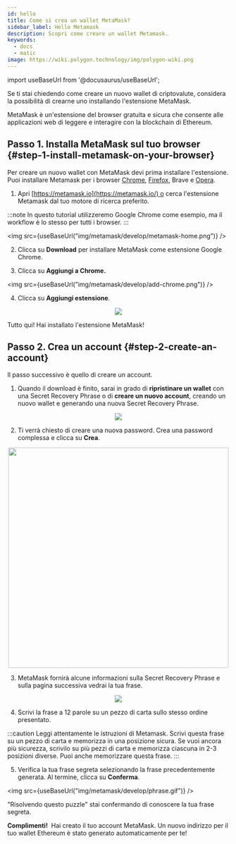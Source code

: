 ```yaml
---
id: hello
title: Come si crea un wallet MetaMask?
sidebar_label: Hello Metamask
description: Scopri come creare un wallet Metamask.
keywords:
  - docs
  - matic
image: https://wiki.polygon.technology/img/polygon-wiki.png
---
```

import useBaseUrl from '@docusaurus/useBaseUrl';

Se ti stai chiedendo come creare un nuovo wallet di criptovalute, considera la possibilità di crearne uno installando l'estensione MetaMask.

MetaMask è un'estensione del browser gratuita e sicura che consente alle applicazioni web di leggere e interagire con la blockchain di Ethereum.

## Passo 1. Installa MetaMask sul tuo browser {#step-1-install-metamask-on-your-browser}

Per creare un nuovo wallet con MetaMask devi prima installare l'estensione. Puoi installare Metamask per i browser [Chrome](https://chrome.google.com/webstore/detail/nkbihfbeogaeaoehlefnkodbefgpgknn), [Firefox](https://addons.mozilla.org/en-US/firefox/addon/ether-metamask/), Brave e [Opera](https://addons.opera.com/en/extensions/details/metamask/).

1. Apri [https://metamask.io](https://metamask.io/) o cerca l'estensione Metamask dal tuo motore di ricerca preferito.

:::note
In questo tutorial utilizzeremo Google Chrome come esempio, ma il workflow è lo stesso per tutti i browser.
:::

<img src={useBaseUrl("img/metamask/develop/metamask-home.png")} />

2. Clicca su **Download** per installare MetaMask come estensione Google Chrome.

3. Clicca su **Aggiungi a Chrome.**

<img src={useBaseUrl("img/metamask/develop/add-chrome.png")} />

4. Clicca su **Aggiungi estensione**.

<div align="center">
<img src={useBaseUrl("img/metamask/develop/add-extension.png")} />
</div>

Tutto qui! Hai installato l'estensione MetaMask!

## Passo 2. Crea un account {#step-2-create-an-account}

Il passo successivo è quello di creare un account.

1. Quando il download è finito, sarai in grado di **ripristinare un wallet** con una Secret Recovery Phrase o di **creare un nuovo account**, creando un nuovo wallet e generando una nuova Secret Recovery Phrase.

<div align="center">
<img src={useBaseUrl("img/metamask/develop/new-metamask.png")} />
</div>

2. Ti verrà chiesto di creare una nuova password. Crea una password complessa e clicca su **Crea**.

<div align="center" >
<img width="500" src={useBaseUrl("img/metamask/develop/create-password.png")} />
</div>

3. MetaMask fornirà alcune informazioni sulla Secret Recovery Phrase e sulla pagina successiva vedrai la tua frase.

<div align="center" >
<img  src={useBaseUrl("img/metamask/develop/reveal-phrase.png")} />
</div>


4. Scrivi la frase a 12 parole su un pezzo di carta sullo stesso ordine presentato.

:::caution
Leggi attentamente le istruzioni di Metamask. Scrivi questa frase su un pezzo di carta e memorizza in una posizione sicura. Se vuoi ancora più sicurezza, scrivilo su più pezzi di carta e memorizza ciascuna in 2-3 posizioni diverse. Puoi anche memorizzare questa frase.
:::

5. Verifica la tua frase segreta selezionando la frase precedentemente generata. Al termine, clicca su **Conferma**.

<img src={useBaseUrl("img/metamask/develop/phrase.gif")} />

"Risolvendo questo puzzle" stai confermando di conoscere la tua frase segreta.

**Complimenti!**  Hai creato il tuo account MetaMask. Un nuovo indirizzo per il tuo wallet Ethereum è stato generato automaticamente per te!